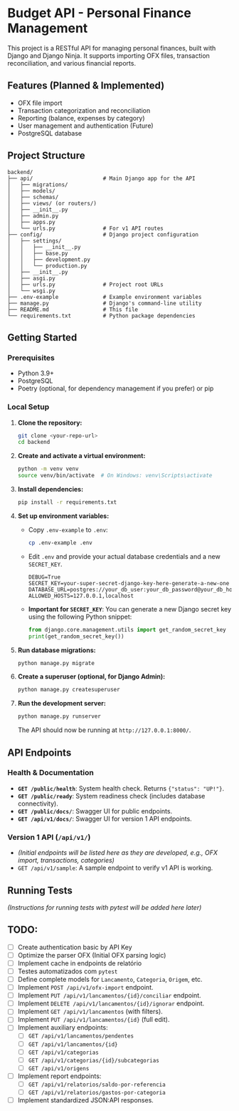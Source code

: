 # Budget API - Personal Finance Management

This project is a RESTful API for managing personal finances, built with Django and Django Ninja. It supports importing OFX files, transaction reconciliation, and various financial reports.

## Features (Planned & Implemented)

*   OFX file import
*   Transaction categorization and reconciliation
*   Reporting (balance, expenses by category)
*   User management and authentication (Future)
*   PostgreSQL database

## Project Structure

```
backend/
├── api/                      # Main Django app for the API
│   ├── migrations/
│   ├── models/
│   ├── schemas/
│   ├── views/ (or routers/)
│   ├── __init__.py
│   ├── admin.py
│   ├── apps.py
│   └── urls.py               # For v1 API routes
├── config/                   # Django project configuration
│   ├── settings/
│   │   ├── __init__.py
│   │   ├── base.py
│   │   ├── development.py
│   │   └── production.py
│   ├── __init__.py
│   ├── asgi.py
│   ├── urls.py               # Project root URLs
│   └── wsgi.py
├── .env-example              # Example environment variables
├── manage.py                 # Django's command-line utility
├── README.md                 # This file
└── requirements.txt          # Python package dependencies
```

## Getting Started

### Prerequisites

*   Python 3.9+
*   PostgreSQL
*   Poetry (optional, for dependency management if you prefer) or pip

### Local Setup

1.  **Clone the repository:**
    ```bash
    git clone <your-repo-url>
    cd backend
    ```

2.  **Create and activate a virtual environment:**
    ```bash
    python -m venv venv
    source venv/bin/activate  # On Windows: venv\Scripts\activate
    ```

3.  **Install dependencies:**
    ```bash
    pip install -r requirements.txt
    ```

4.  **Set up environment variables:**
    *   Copy `.env-example` to `.env`:
        ```bash
        cp .env-example .env
        ```
    *   Edit `.env` and provide your actual database credentials and a new `SECRET_KEY`.
        ```env
        DEBUG=True
        SECRET_KEY=your-super-secret-django-key-here-generate-a-new-one
        DATABASE_URL=postgres://your_db_user:your_db_password@your_db_host:your_db_port/your_db_name
        ALLOWED_HOSTS=127.0.0.1,localhost
        ```
    *   **Important for `SECRET_KEY`**: You can generate a new Django secret key using the following Python snippet:
        ```python
        from django.core.management.utils import get_random_secret_key
        print(get_random_secret_key())
        ```

5.  **Run database migrations:**
    ```bash
    python manage.py migrate
    ```

6.  **Create a superuser (optional, for Django Admin):**
    ```bash
    python manage.py createsuperuser
    ```

7.  **Run the development server:**
    ```bash
    python manage.py runserver
    ```
    The API should now be running at `http://127.0.0.1:8000/`.

## API Endpoints

### Health & Documentation

*   **`GET /public/health`**: System health check. Returns `{"status": "UP!"}`.
*   **`GET /public/ready`**: System readiness check (includes database connectivity).
*   **`GET /public/docs/`**: Swagger UI for public endpoints.
*   **`GET /api/v1/docs/`**: Swagger UI for version 1 API endpoints.

### Version 1 API (`/api/v1/`)

*   *(Initial endpoints will be listed here as they are developed, e.g., OFX import, transactions, categories)*
*   `GET /api/v1/sample`: A sample endpoint to verify v1 API is working.

## Running Tests

*(Instructions for running tests with pytest will be added here later)*

## TODO:

*   [ ] Create authentication basic by API Key
*   [ ] Optimize the parser OFX (Initial OFX parsing logic)
*   [ ] Implement cache in endpoints de relatório
*   [ ] Testes automatizados com `pytest`
*   [ ] Define complete models for `Lancamento`, `Categoria`, `Origem`, etc.
*   [ ] Implement `POST /api/v1/ofx-import` endpoint.
*   [ ] Implement `PUT /api/v1/lancamentos/{id}/conciliar` endpoint.
*   [ ] Implement `DELETE /api/v1/lancamentos/{id}/ignorar` endpoint.
*   [ ] Implement `GET /api/v1/lancamentos` (with filters).
*   [ ] Implement `PUT /api/v1/lancamentos/{id}` (full edit).
*   [ ] Implement auxiliary endpoints:
    *   [ ] `GET /api/v1/lancamentos/pendentes`
    *   [ ] `GET /api/v1/lancamentos/{id}`
    *   [ ] `GET /api/v1/categorias`
    *   [ ] `GET /api/v1/categorias/{id}/subcategorias`
    *   [ ] `GET /api/v1/origens`
*   [ ] Implement report endpoints:
    *   [ ] `GET /api/v1/relatorios/saldo-por-referencia`
    *   [ ] `GET /api/v1/relatorios/gastos-por-categoria`
*   [ ] Implement standardized JSON:API responses.
